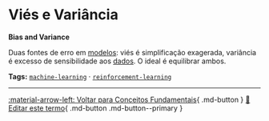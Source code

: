 # Viés e Variância

**Bias and Variance**

Duas fontes de erro em [modelos](../conceitos-fundamentais/modelo.md): viés é simplificação exagerada, variância é excesso de sensibilidade aos [dados](../conceitos-fundamentais/dados.md). O ideal é equilibrar ambos.


**Tags:** [`machine-learning`](../tags.md#machine-learning) · [`reinforcement-learning`](../tags.md#reinforcement-learning)

---

[:material-arrow-left: Voltar para Conceitos Fundamentais](index.md){ .md-button }
[📝 Editar este termo](https://github.com/seu-usuario/glossario-ia/edit/main/glossario.yaml){ .md-button .md-button--primary }
